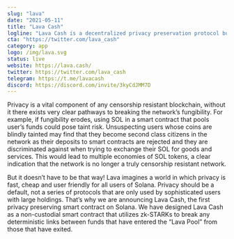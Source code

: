 ```yaml
---
slug: "lava"
date: "2021-05-11"
title: "Lava Cash"
logline: "Lava Cash is a decentralized privacy preservation protocol built for the Solana blockchain."
cta: "https://twitter.com/lava_cash"
category: app
logo: /img/lava.svg
status: live
website: https://lava.cash/
twitter: https://twitter.com/lava_cash
telegram: https://t.me/lavacash
discord: https://discord.com/invite/3kyCdJMM7D
---
```


Privacy is a vital component of any censorship resistant blockchain, without it there exists very clear pathways to breaking the network’s fungibility. For example, if fungibility erodes, using SOL in a smart contract that pools user’s funds could pose taint risk. Unsuspecting users whose coins are blindly tainted may find that they become second class citizens in the network as their deposits to smart contracts are rejected and they are discriminated against when trying to exchange their SOL for goods and services. This would lead to multiple economies of SOL tokens, a clear indication that the network is no longer a truly censorship resistant network.

But it doesn’t have to be that way! Lava imagines a world in which privacy is fast, cheap and user friendly for all users of Solana. Privacy should be a default, not a series of protocols that are only used by sophisticated users with large holdings. That’s why we are announcing Lava Cash, the first privacy preserving smart contract on Solana. We have designed Lava Cash as a non-custodial smart contract that utilizes zk-STARKs to break any deterministic links between funds that have entered the “Lava Pool” from those that have exited.
